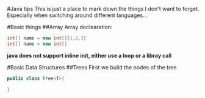 #Java tips
This is just a place to mark down the things I don't want to forget.
Especially when switching around different languages...

#Basic things
##Array
Array declearation:
```java
int[] name = new int[]{1,2,3}
int[] name = new int[]
```
**java does not support inline init, either use a loop or a libray call**

#Basic Data Structures
##Trees
First we build the nodes of the tree
```java
public class Tree<T>{

}

